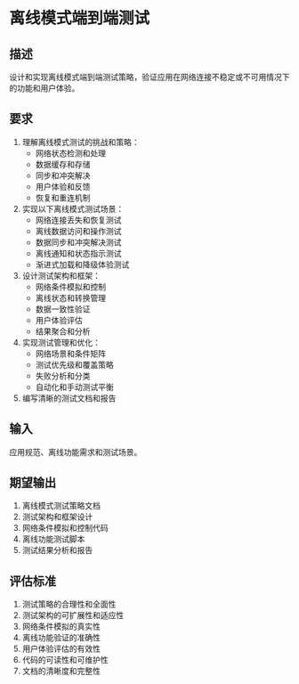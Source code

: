 # 离线模式端到端测试

## 描述
设计和实现离线模式端到端测试策略，验证应用在网络连接不稳定或不可用情况下的功能和用户体验。

## 要求
1. 理解离线模式测试的挑战和策略：
   - 网络状态检测和处理
   - 数据缓存和存储
   - 同步和冲突解决
   - 用户体验和反馈
   - 恢复和重连机制
2. 实现以下离线模式测试场景：
   - 网络连接丢失和恢复测试
   - 离线数据访问和操作测试
   - 数据同步和冲突解决测试
   - 离线通知和状态指示测试
   - 渐进式加载和降级体验测试
3. 设计测试架构和框架：
   - 网络条件模拟和控制
   - 离线状态和转换管理
   - 数据一致性验证
   - 用户体验评估
   - 结果聚合和分析
4. 实现测试管理和优化：
   - 网络场景和条件矩阵
   - 测试优先级和覆盖策略
   - 失败分析和分类
   - 自动化和手动测试平衡
5. 编写清晰的测试文档和报告

## 输入
应用规范、离线功能需求和测试场景。

## 期望输出
1. 离线模式测试策略文档
2. 测试架构和框架设计
3. 网络条件模拟和控制代码
4. 离线功能测试脚本
5. 测试结果分析和报告

## 评估标准
1. 测试策略的合理性和全面性
2. 测试架构的可扩展性和适应性
3. 网络条件模拟的真实性
4. 离线功能验证的准确性
5. 用户体验评估的有效性
6. 代码的可读性和可维护性
7. 文档的清晰度和完整性